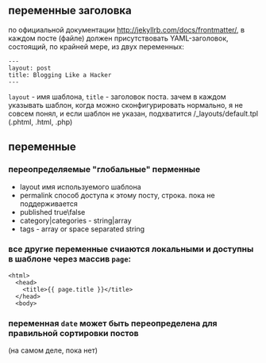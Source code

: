 ## переменные заголовка

по официальной документации http://jekyllrb.com/docs/frontmatter/,
в каждом посте (файле) должен присутствовать YAML-заголовок, состоящий, по крайней мере, из двух переменных:
```
---
layout: post
title: Blogging Like a Hacker
---
```
`layout` - имя шаблона, `title` - заголовок поста.
зачем в каждом указывать шаблон, когда можно сконфигурировать нормально, я не совсем понял, и если шаблон не указан, подхватится /_layouts/default.tpl (.phtml, .html, .php)

## переменные
### переопределяемые "глобальные" перменные
- layout имя используемого шаблона
- permalink способ доступа к этому посту, строка. пока не поддерживается
- published true\false
- category|categories - string|array
- tags - array or space separated string

### все другие переменные счиаются локальными и доступны в шаблоне через массив `page`:
```
<html>
  <head>
    <title>{{ page.title }}</title>
  </head>
  <body>
```

### переменная `date` может быть переопределена для правильной сортировки постов
(на самом деле, пока нет)